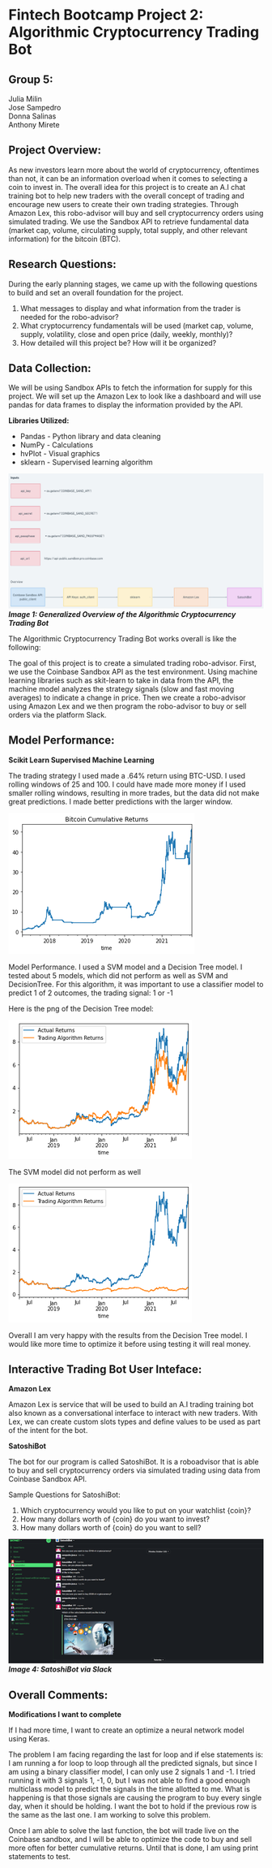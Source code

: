 # Fintech Bootcamp Project 2: Algorithmic Cryptocurrency Trading Bot

## **Group 5:**

Julia Milin<br/>
Jose Sampedro<br/>
Donna Salinas<br/>
Anthony Mirete<br/>

## **Project Overview:**

As new investors learn more about the world of cryptocurrency, oftentimes than not, it can be an information overload when it comes to selecting a coin to invest in. The overall idea for this project is to create an A.I chat training bot to help new traders with the overall concept of trading and encourage new users to create their own trading strategies. Through Amazon Lex, this robo-advisor will buy and sell cryptocurrency orders using simulated trading. We use the Sandbox API to retrieve fundamental data (market cap, volume, circulating supply, total supply, and other relevant information) for the bitcoin (BTC). 

## **Research Questions:**

During the early planning stages, we came up with the following questions to build and set an overall foundation for the project. 

1. What messages to display and what information from the trader is needed for the robo-advisor?
2. What cryptocurrency fundamentals will be used (market cap, volume, supply, volatility, close and open price (daily, weekly, monthly)?
3. How detailed will this project be? How will it be organized? 

## **Data Collection:**

We will be using Sandbox APIs to fetch the information for supply for this project. We will set up the Amazon Lex to look like a dashboard and will use pandas for data frames to display the information provided by the API. 

**Libraries Utilized:**

- Pandas - Python library and data cleaning
- NumPy - Calculations
- hvPlot - Visual graphics
- sklearn - Supervised learning algorithm 

![](Project2Images/OverviewProject2.png)
***Image 1: Generalized Overview of the Algorithmic Cryptocurrency Trading Bot***

The Algorithmic Cryptocurrency Trading Bot works overall is like the following:

The goal of this project is to create a simulated trading robo-advisor. First, we use the Coinbase Sandbox API as the test environment. Using machine learning libraries such as skit-learn to take in data from the API, the machine model analyzes the strategy signals (slow and fast moving averages) to indicate a change in price. Then we create a robo-advisor using Amazon Lex and we then program the robo-advisor to buy or sell orders via the platform Slack.

## **Model Performance:**

**Scikit Learn Supervised Machine Learning**

The trading strategy I used made a .64% return using BTC-USD.  I used rolling windows of 25 and 100.  I could have made more money if I used smaller rolling windows, resulting in more trades, but the data did not make great predictions.  I made better predictions with the larger window.

![alt text](https://github.com/IJASI/Team-5---Project/blob/main/cumulatin_returns.png)


Model Performance.  I used a SVM model and a Decision Tree model.  I tested about 5 models, which did not perform as well as SVM and DecisionTree. For this algorithm, it was important to use a classifier model to predict 1 of 2 outcomes, the trading signal: 1 or -1

Here is the png of the Decision Tree model:

![alt text](https://github.com/IJASI/Team-5---Project/blob/main/decisiontree.png)

The SVM model did not perform as well

![alt text](https://github.com/IJASI/Team-5---Project/blob/main/svm_model.png)

Overall I am very happy with the results from the Decision Tree model.  I would like more time to optimize it before using testing it will real money.

## **Interactive Trading Bot User Inteface:**

**Amazon Lex**

Amazon Lex is service that will be used to build an A.I trading training bot also known as a conversational interface to interact with new traders. With Lex, we can create custom slots types and define values to be used as part of the intent for the bot.

**SatoshiBot**

The bot for our program is called SatoshiBot. It is a roboadvisor that is able to buy and sell cryptocurrency orders via simulated trading using data from Coinbase Sandbox API.

Sample Questions for SatoshiBot:

1. Which cryptocurrency would you like to put on your watchlist {coin}?
2. How many dollars worth of {coin} do you want to invest?
3. How many dollars worth of {coin} do you want to sell?

![](Project2Images/SatoshiBoi.png)
***Image 4: SatoshiBot via Slack***

## **Overall Comments:**

**Modifications I want to complete**

If I had more time, I want to create an optimize a neural network model using Keras.  

The problem I am facing regarding the last for loop and if else statements is:  I am running a for loop to loop through all the predicted signals, but since I am using a binary classifier model, I can only use 2 signals 1 and -1.  I tried running it with 3 signals 1, -1, 0, but I was not able to find a good enough multiclass model to predict the signals in the time allotted to me.  What is happening is that those signals are causing the program to buy every single day, when it should be holding.  I want the bot to hold if the previous row is the same as the last one.  I am working to solve this problem.

Once I am able to solve the last function, the bot will trade live on the Coinbase sandbox, and I will be able to optimize the code to buy and sell more often for better cumulative returns.  Until that is done, I am using print statements to test.

